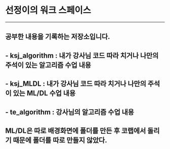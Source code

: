 # 선정이의 워크 스페이스


----

## 공부한 내용을 기록하는 저장소입니다.

## - ksj_algorithm : 내가 강사님 코드 따라 치거나 나만의 주석이 있는 알고리즘 수업 내용
## - ksj_MLDL : 내가 강사님 코드 따라 치거나 나만의 주석이 있는 ML/DL 수업 내용
## - te_algorithm : 강사님의 알고리즘 수업 내용

## ML/DL은 따로 배경화면에 폴더를 만든 후 코랩에서 돌리기 때문에 폴더를 따로 만들지 않았다.
